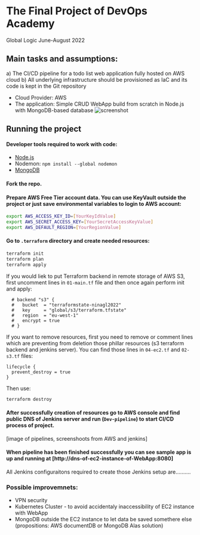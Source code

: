 # The Final Project of DevOps Academy
Global Logic June-August 2022

## Main tasks and assumptions:
a) The CI/CD pipeline for a todo list web application fully hosted on AWS cloud
b) All underlying infrastructure should be provisioned as IaC and its code is kept in the Git repository
- Cloud Provider: AWS
- The application: Simple CRUD WebApp build from scratch in Node.js with MongoDB-based database
![screenshot](https://user-images.githubusercontent.com/106961767/186554398-0d244347-6491-4107-851e-3f11b84f621e.png)

## Running the project

#### Developer tools required to work with code:
- [Node.js](https://nodejs.org/en/)
- Nodemon: `npm install --global nodemon`
- [MongoDB](https://www.mongodb.com/docs/manual/administration/install-community/)

#### Fork the repo.

#### Prepare AWS Free Tier account data. You can use KeyVault outside the project or just save environmental variables to login to AWS account:
```bash
export AWS_ACCESS_KEY_ID=[YourKeyIdValue]
export AWS_SECRET_ACCESS_KEY=[YourSecretAccessKeyValue]
export AWS_DEFAULT_REGION=[YourRegionValue]
```
#### Go to `.terraform` directory and create needed resources:
```bash
terraform init
terraform plan
terraform apply
```
If you would liek to put Terraform backend in remote storage of AWS S3, first uncomment lines in `01-main.tf` file and then once again perform init and apply:
```HCL
  # backend "s3" {   
  #   bucket  = "terraformstate-ninagl2022"
  #   key     = "global/s3/terraform.tfstate"
  #   region  = "eu-west-1"
  #   encrypt = true
  # }
```
If you want to remove resources, first you need to remove or comment lines which are preventing from deletion those phillar resources (s3 terraform backend and jenkins server). You can find those lines in `04-ec2.tf` and `02-s3.tf` files:
```HCL
lifecycle {
  prevent_destroy = true
}
```
Then use:
```bash
terraform destroy
```

#### After successfully creation of resources go to AWS console and find public DNS of Jenkins server and run (`Dev-pipeline`) to start CI/CD process of project.
[image of pipelines, screenshoots from AWS and jenkins]

#### When pipeline has been finished successfully you can see sample app is up and running at [http://dns-of-ec2-instance-of-WebApp:8080]
All Jenkins configuraitons required to create those Jenkins setup are..........

### Possible improvemnets:
- VPN security
- Kubernetes Cluster -  to avoid accidentaly inaccessibility of EC2 instance with WebApp
- MongoDB outside the EC2 instance to let data be saved somethere else (propositions: AWS documentDB or MongoDB Alas solution)

